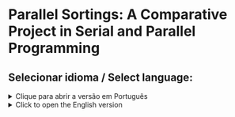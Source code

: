 # Parallel Sortings: A Comparative Project in Serial and Parallel Programming

## Selecionar idioma / Select language:

<details>
  <summary>Clique para abrir a versão em Português</summary>

  # Parallel Sortings: Um Projeto Comparativo em Programação Serial e Paralela

  Bem-vindo ao repositório **Parallel Sortings**! Este projeto explora o poder da programação paralela por meio de algoritmos de ordenação seriais e paralelos implementados em **Java** (atualmente) e **C++** (em breve). Nosso objetivo é ilustrar como o paralelismo de tarefas pode otimizar significativamente o desempenho, especialmente para grandes conjuntos de dados.

  ## Visão Geral do Projeto

  Este repositório faz parte de um projeto universitário que introduz e demonstra a eficácia da programação paralela. Ao dividir as tarefas de ordenação e processá-las simultaneamente, buscamos alcançar resultados mais rápidos do que as abordagens seriais tradicionais.

  Este projeto demonstra:
  - **Algoritmos de ordenação seriais** para comparações de referência.
  - **Algoritmos de ordenação paralelos** para destacar os ganhos de desempenho por meio da divisão de tarefas.
  - **Métricas de desempenho** com diferentes tamanhos de conjuntos de dados para ilustrar a escalabilidade.

  ## Implementações

  ### Implementação em Java

  Nossa solução em Java implementa e avalia o desempenho de vários algoritmos de ordenação seriais e paralelos com diferentes tamanhos de arrays para comparar os tempos de execução.

  #### Algoritmos de Ordenação Incluídos
  1. **Algoritmos de Ordenação Seriais:**
     - Merge Sort (Ordenação por Intercalação)
     - Bubble Sort (Ordenação por Bolha)
     - Quick Sort (Ordenação Rápida)
     - Selection Sort (Ordenação por Seleção)
     - Insertion Sort (Ordenação por Inserção)
     - Counting Sort (Ordenação por Contagem)

  2. **Algoritmos de Ordenação Paralelos:**
     - Parallel Merge Sort (Ordenação por Intercalação Paralela)
     - Parallel Bubble Sort (Ordenação por Bolha Paralela)
     - Parallel Quick Sort (Ordenação Rápida Paralela)
     - Parallel Selection Sort (Ordenação por Seleção Paralela)
     - Parallel Insertion Sort (Ordenação por Inserção Paralela)
     - Parallel Counting Sort (Ordenação por Contagem Paralela)

  #### Exemplos de Resultados de Benchmark

  Abaixo estão alguns tempos de execução para cada algoritmo com tamanhos de arrays de **10**, **100**, **1.000** e **10.000** elementos. Os resultados ilustram os benefícios da ordenação paralela à medida que os tamanhos dos arrays aumentam.

  <details>
  <summary>Clique para expandir os resultados do benchmark</summary>

  ##### Tamanho do Array: 10
  - **Ordenações Paralelas**:
    - Tempo do Parallel Merge Sort: 11.970.428 ns
    - Tempo do Parallel Bubble Sort: 8.507.228 ns
    - Tempo do Parallel Quick Sort: 1.919.143 ns
    - Tempo do Parallel Selection Sort: 2.754.165 ns
    - Tempo do Parallel Insertion Sort: 7.078.392 ns
    - Tempo do Parallel Counting Sort: 6.335.696 ns
  - **Ordenações Seriais**:
    - Tempo do Serial Merge Sort: 649.523 ns
    - Tempo do Serial Bubble Sort: 6.842 ns
    - Tempo do Serial Quick Sort: 241.581 ns
    - Tempo do Serial Selection Sort: 5.233 ns
    - Tempo do Serial Insertion Sort: 7.125 ns
    - Tempo do Serial Counting Sort: 35.799 ns

  ... *(e assim por diante para tamanhos maiores de arrays)*

  </details>

  ### Implementação em C++ *(Em Breve)*

  A versão em C++ dos algoritmos de ordenação será introduzida para explorar ainda mais otimizações de desempenho na programação paralela. Esta versão irá:
  - Usar o **XMake** como sistema de build.
  - Incluir algoritmos de ordenação seriais e paralelos semelhantes para comparação direta com a implementação em Java.
  - Medir o desempenho com diferentes tamanhos de dados para comparar a eficiência do C++ vs. Java nas tarefas de ordenação paralela.

  ### Direções Futuras

  1. **Comparação entre Linguagens**: Após a implementação em C++, vamos analisar e comparar os resultados de desempenho entre Java e C++. Isso proporcionará insights sobre como as diferenças entre as linguagens e seus ambientes de execução afetam o desempenho de algoritmos paralelos.
  2. **Testes de Escalabilidade**: Com conjuntos de dados maiores, nosso objetivo é observar como os algoritmos se comportam com cargas de trabalho crescentes e determinar os pontos de equilíbrio para os benefícios da paralelização.

  ## Como Executar o Código em Java

  Para rodar a implementação em Java:
  1. **Compile** os arquivos Java: `javac *.java`
  2. **Execute a classe principal**: `java MainClass`
  3. Veja a saída do benchmark no console, conforme os resultados de exemplo mostrados acima.

  ## Como Executar o Código em C++ *(Planejado)*

  Para o código C++ que será disponibilizado:
  1. Clone o repositório e instale o **XMake** caso necessário.
  2. Compile e execute o programa usando:
     ```bash
     xmake
     xmake run
     ```

</details>

<details>
  <summary>Click to open the English version</summary>

  # Parallel Sortings: A Comparative Project in Serial and Parallel Programming

  Welcome to the **Parallel Sortings** repository! This project explores the power of parallel programming through serial and parallel sorting algorithms implemented in **Java** (current) and **C++** (coming soon). Our aim is to illustrate how task parallelism can significantly optimize performance, particularly for large datasets.

  ## Project Overview

  This repository is part of a college project that introduces and demonstrates the effectiveness of parallel programming. By breaking down sorting tasks and processing them simultaneously, we aim to achieve faster results than traditional serial approaches.

  This project showcases:
  - **Serial sorting algorithms** for baseline comparisons.
  - **Parallel sorting algorithms** to highlight performance gains via task division.
  - **Performance metrics** across varying dataset sizes to illustrate scalability.

  ## Implementations

  ### Java Implementation

  Our Java solution implements and benchmarks various serial and parallel sorting algorithms with different array sizes to compare execution times.

  #### Sorting Algorithms Included
  1. **Serial Sorting Algorithms:**
     - Merge Sort
     - Bubble Sort
     - Quick Sort
     - Selection Sort
     - Insertion Sort
     - Counting Sort

  2. **Parallel Sorting Algorithms:**
     - Parallel Merge Sort
     - Parallel Bubble Sort
     - Parallel Quick Sort
     - Parallel Selection Sort
     - Parallel Insertion Sort
     - Parallel Counting Sort

  #### Sample Benchmark Results

  Below are sample timings for each algorithm based on array sizes of **10**, **100**, **1,000**, and **10,000** elements. Results illustrate the benefits of parallel sorting as array sizes increase.

  <details>
  <summary>Click to expand benchmark results</summary>

  ##### Array Size: 10
  - **Parallel Sorts**:
    - Parallel Merge Sort Time: 11,970,428 ns
    - Parallel Bubble Sort Time: 8,507,228 ns
    - Parallel Quick Sort Time: 1,919,143 ns
    - Parallel Selection Sort Time: 2,754,165 ns
    - Parallel Insertion Sort Time: 7,078,392 ns
    - Parallel Counting Sort Time: 6,335,696 ns
  - **Serial Sorts**:
    - Serial Merge Sort Time: 649,523 ns
    - Serial Bubble Sort Time: 6,842 ns
    - Serial Quick Sort Time: 241,581 ns
    - Serial Selection Sort Time: 5,233 ns
    - Serial Insertion Sort Time: 7,125 ns
    - Serial Counting Sort Time: 35,799 ns

  ... *(and so forth for larger array sizes)*

  </details>

  ### C++ Implementation *(Coming Soon)*

  The C++ version of the sorting algorithms will be introduced to further explore performance optimizations in parallel programming. This version will:
  - Use **XMake** as the build system.
  - Include similar serial and parallel sorting algorithms for direct comparison with the Java implementation.
  - Measure performance across varying data sizes to compare the efficiency of C++ vs. Java in parallel sorting tasks.

  ### Future Directions

  1. **Cross-Language Comparison**: After the C++ implementation, we’ll analyze and compare performance results across Java and C++. This will provide insights into how language and runtime differences affect parallel algorithm performance.
  2. **Scalability Testing**: With larger data sets, we aim to observe how the algorithms perform under increasing workloads and determine the break-even points for parallelization benefits.

  ## Running the Java Code

  To run the Java implementation:
  1. **Compile** the Java files: `javac *.java`
  2. **Run the main class**: `java MainClass`
  3. View the benchmark output in the console, as shown in the sample results above.

  ## Running the C++ Code *(Planned)*

  For the upcoming C++ code:
  1. Clone the repository and install **XMake** if necessary.
  2. Compile and execute the program using:
     ```bash
     xmake
     xmake run
     ```

</details>
